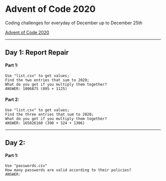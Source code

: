 # Advent of Code 2020

Coding challenges for everyday of December up to December 25th  

[Advent of Code 2020](https://adventofcode.com/2020/)

---

## Day 1: Report Repair

#### Part 1:  
```
Use "list.csv" to get values;  
Find the two entries that sum to 2020;  
What do you get if you multiply them together?  
ANSWER: 1006875 (895 + 1125)  
```

#### Part 2:  
```
Use "list.csv" to get values;  
Find the three entries that sum to 2020;  
What do you get if you multiply them together?  
ANSWER: 165026160 (390 + 324 + 1306)  
```

---

## Day 2:

#### Part 1:  
```
Use "passwords.csv"
How many passwords are valid according to their policies?
ANSWER: 
```
